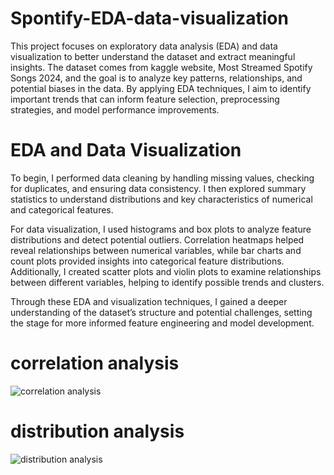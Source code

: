 # Spontify-EDA-data-visualization

This project focuses on exploratory data analysis (EDA) and data visualization to better understand the dataset and extract meaningful insights. The dataset comes from kaggle website, Most Streamed Spotify Songs 2024, and the goal is to analyze key patterns, relationships, and potential biases in the data. By applying EDA techniques, I aim to identify important trends that can inform feature selection, preprocessing strategies, and model performance improvements.

# EDA and Data Visualization
To begin, I performed data cleaning by handling missing values, checking for duplicates, and ensuring data consistency. I then explored summary statistics to understand distributions and key characteristics of numerical and categorical features.

For data visualization, I used histograms and box plots to analyze feature distributions and detect potential outliers. Correlation heatmaps helped reveal relationships between numerical variables, while bar charts and count plots provided insights into categorical feature distributions. Additionally, I created scatter plots and violin plots to examine relationships between different variables, helping to identify possible trends and clusters.

Through these EDA and visualization techniques, I gained a deeper understanding of the dataset’s structure and potential challenges, setting the stage for more informed feature engineering and model development.

# correlation analysis
![correlation analysis](https://github.com/user-attachments/assets/97bc20de-90b8-4b6e-8b28-f8574a4100d1)

# distribution analysis
![distribution analysis](https://github.com/user-attachments/assets/0eb67171-5b3f-425a-88b8-77a7cca24d7b)
